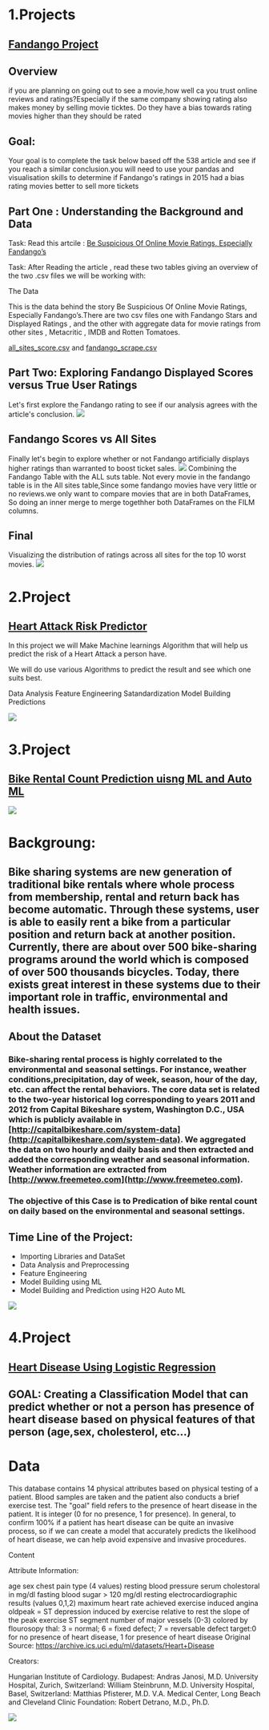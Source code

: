 # 1.Projects

## [Fandango Project](https://github.com/tariz800/Projects/blob/8b011eef8240881949fbdfe6dba8bb265fd61cef/Fandango/fandango-project.ipynb)

## Overview
if you are planning on going out to see a movie,how well ca you trust online reviews and ratings?Especially if the same company showing rating also makes money by selling movie ticktes. Do they have a bias towards rating movies higher than they should be rated

## Goal:
Your goal is to complete the task below based off the 538 article and see if you reach a similar conclusion.you will need to use your pandas and visualisation skills to determine if Fandango's ratings in 2015 had a bias rating movies better to sell more tickets

## Part One : Understanding the Background and Data
Task: Read this artcile : [Be Suspicious Of Online Movie Ratings, Especially Fandango’s](https://fivethirtyeight.com/features/fandango-movies-ratings/)

Task: After Reading the article , read these two tables giving an overview of the two .csv files we will be working with:

The Data

This is the data behind the story Be Suspicious Of Online Movie Ratings, Especially Fandango’s.There are two csv files one with Fandango Stars and Displayed Ratings , and the other with aggregate data for movie ratings from other sites , Metacritic , IMDB and Rotten Tomatoes.

[all_sites_score.csv](https://github.com/tariz800/Projects/blob/df375999301253db366fe3bf6b9bc4c7e689f338/Fandango/all_sites_scores.csv ) and [fandango_scrape.csv](https://github.com/tariz800/Projects/blob/df375999301253db366fe3bf6b9bc4c7e689f338/Fandango/fandango_scrape.csv)

## Part Two: Exploring Fandango Displayed Scores versus True User Ratings
Let's first explore the Fandango rating to see if our analysis agrees with the article's conclusion.
![](https://github.com/tariz800/Projects/blob/973fcc600ede94f67bcd2743f7a40ef695281d1f/images/true_user_vs_fandango.png)

## Fandango Scores vs All Sites
Finally let's begin to explore whether or not Fandango artificially displays higher ratings than warranted to boost ticket sales.
![](https://github.com/tariz800/Projects/blob/main/images/fandango_vs_all.png)
Combining the Fandango Table with the ALL suts table. Not every movie in the fandango table is in the All sites table,Since some fandango movies have very little or no reviews.we only want to compare movies that are in both DataFrames, So doing an inner merge to merge togethher both DataFrames on the FILM columns.

## Final
Visualizing the distribution of ratings across all sites for the top 10 worst movies.
![](https://github.com/tariz800/Projects/blob/main/images/final.png)

# 2.Project

## [Heart Attack Risk Predictor](https://github.com/tariz800/Projects/blob/main/Heart_Attack_Risk/heart_attack.ipynb)
In this project we will Make Machine learnings Algorithm that will help us predict the risk of a Heart Attack a person have.

We will do use various Algorithms to predict the result and see which one suits best. 

Data Analysis
Feature Engineering
Satandardization
Model Building
Predictions

![](https://github.com/tariz800/Projects/blob/main/images/heart_bar.png)

# 3.Project
## [Bike Rental Count Prediction uisng ML and Auto ML](https://github.com/tariz800/Projects/blob/main/Bike_Rental/bike-rental-prediction.ipynb)

![](https://github.com/tariz800/Projects/blob/a3a51ff178ab2620736cf0cd3b28d12b7ed97c41/images/download.jpeg)

# Backgroung:
## Bike sharing systems are new generation of traditional bike rentals where whole process from membership, rental and return back has become automatic. Through these systems, user is able to easily rent a bike from a particular position and return back at another position. Currently, there are about over 500 bike-sharing programs around the world which is composed of over 500 thousands bicycles. Today, there exists great interest in these systems due to their important role in traffic, environmental and health issues.

## About the Dataset

### Bike-sharing rental process is highly correlated to the environmental and seasonal settings. For instance, weather conditions,precipitation, day of week, season, hour of the day, etc. can affect the rental behaviors. The core data set is related to  the two-year historical log corresponding to years 2011 and 2012 from Capital Bikeshare system, Washington D.C., USA which is publicly available in [http://capitalbikeshare.com/system-data](http://capitalbikeshare.com/system-data). We aggregated the data on two hourly and daily basis and then extracted and added the corresponding weather and seasonal information. Weather information are extracted from [http://www.freemeteo.com](http://www.freemeteo.com).

### The objective of this Case is to Predication of bike rental count on daily based on the environmental and seasonal settings.

## Time Line of the Project:
- Importing Libraries and DataSet
- Data Analysis and Preprocessing
- Feature Engineering
- Model Building using ML
- Model Building and Prediction using H2O Auto ML


![](https://github.com/tariz800/Projects/blob/a3a51ff178ab2620736cf0cd3b28d12b7ed97c41/images/bike_pred.png)

# 4.Project

## [Heart Disease Using Logistic Regression](https://github.com/tariz800/Projects/blob/c8b93b90d731a3218bfba8c8d134df41d6efa921/HeartDisease/heartdiseaseprediction.ipynb)

## **GOAL: Creating a Classification Model that can predict whether or not a person has presence of heart disease based on physical features of that person (age,sex, cholesterol, etc...)**

# Data
This database contains 14 physical attributes based on physical testing of a patient. Blood samples are taken and the patient also conducts a brief exercise test. The "goal" field refers to the presence of heart disease in the patient. It is integer (0 for no presence, 1 for presence). In general, to confirm 100% if a patient has heart disease can be quite an invasive process, so if we can create a model that accurately predicts the likelihood of heart disease, we can help avoid expensive and invasive procedures.

Content

Attribute Information:

age
sex
chest pain type (4 values)
resting blood pressure
serum cholestoral in mg/dl
fasting blood sugar > 120 mg/dl
resting electrocardiographic results (values 0,1,2)
maximum heart rate achieved
exercise induced angina
oldpeak = ST depression induced by exercise relative to rest
the slope of the peak exercise ST segment
number of major vessels (0-3) colored by flourosopy
thal: 3 = normal; 6 = fixed defect; 7 = reversable defect
target:0 for no presence of heart disease, 1 for presence of heart disease
Original Source: https://archive.ics.uci.edu/ml/datasets/Heart+Disease

Creators:

Hungarian Institute of Cardiology. Budapest: Andras Janosi, M.D. University Hospital, Zurich, Switzerland: William Steinbrunn, M.D. University Hospital, Basel, Switzerland: Matthias Pfisterer, M.D. V.A. Medical Center, Long Beach and Cleveland Clinic Foundation: Robert Detrano, M.D., Ph.D.

![](https://github.com/tariz800/Projects/blob/c8b93b90d731a3218bfba8c8d134df41d6efa921/images/heart_disease.png)
